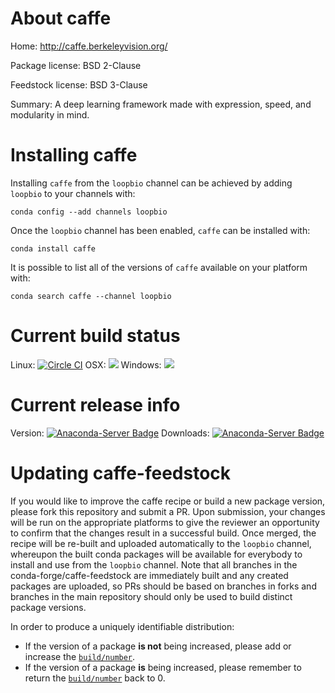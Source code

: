 About caffe
===========

Home: http://caffe.berkeleyvision.org/

Package license: BSD 2-Clause

Feedstock license: BSD 3-Clause

Summary: A deep learning framework made with expression, speed, and modularity in mind.



Installing caffe
================

Installing `caffe` from the `loopbio` channel can be achieved by adding `loopbio` to your channels with:

```
conda config --add channels loopbio
```

Once the `loopbio` channel has been enabled, `caffe` can be installed with:

```
conda install caffe
```

It is possible to list all of the versions of `caffe` available on your platform with:

```
conda search caffe --channel loopbio
```



Current build status
====================

Linux: [![Circle CI](https://circleci.com/gh/conda-forge/caffe-feedstock.svg?style=shield)](https://circleci.com/gh/conda-forge/caffe-feedstock)
OSX: ![](https://cdn.rawgit.com/conda-forge/conda-smithy/90845bba35bec53edac7a16638aa4d77217a3713/conda_smithy/static/disabled.svg)
Windows: ![](https://cdn.rawgit.com/conda-forge/conda-smithy/90845bba35bec53edac7a16638aa4d77217a3713/conda_smithy/static/disabled.svg)

Current release info
====================
Version: [![Anaconda-Server Badge](https://anaconda.org/loopbio/caffe/badges/version.svg)](https://anaconda.org/loopbio/caffe)
Downloads: [![Anaconda-Server Badge](https://anaconda.org/loopbio/caffe/badges/downloads.svg)](https://anaconda.org/loopbio/caffe)


Updating caffe-feedstock
========================

If you would like to improve the caffe recipe or build a new
package version, please fork this repository and submit a PR. Upon submission,
your changes will be run on the appropriate platforms to give the reviewer an
opportunity to confirm that the changes result in a successful build. Once
merged, the recipe will be re-built and uploaded automatically to the
`loopbio` channel, whereupon the built conda packages will be available for
everybody to install and use from the `loopbio` channel.
Note that all branches in the conda-forge/caffe-feedstock are
immediately built and any created packages are uploaded, so PRs should be based
on branches in forks and branches in the main repository should only be used to
build distinct package versions.

In order to produce a uniquely identifiable distribution:
 * If the version of a package **is not** being increased, please add or increase
   the [``build/number``](http://conda.pydata.org/docs/building/meta-yaml.html#build-number-and-string).
 * If the version of a package **is** being increased, please remember to return
   the [``build/number``](http://conda.pydata.org/docs/building/meta-yaml.html#build-number-and-string)
   back to 0.
